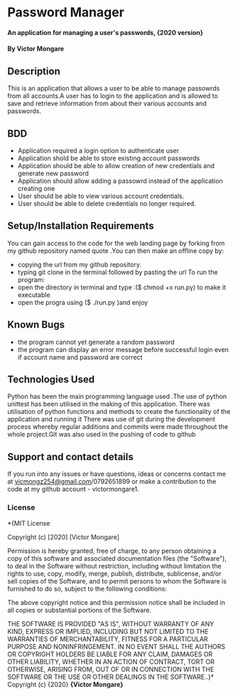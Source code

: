 # Password Manager
#### An application for managing a user's passwords, {2020 version}
#### By Victor Mongare
## Description
This is an application that allows a user to be able to manage passowrds from all accounts.A user has to login to the application and is allowed to save and retrieve information from about their various accounts and passwords.
## BDD
* Application required a login option to authenticate user
* Application shold be able to store existing account passwords
* Application should be able to allow creation of new credentials and generate new password
* Application should allow adding a passowrd instead of the application    creating one
* User should be able to view various account credentials.
* User should be able to delete credentials no longer required.

## Setup/Installation Requirements
You can gain access to the code for the web landing page by forking from my github repository named quote .You can then make an offline copy by:
*  copying the url from my github repository.
*  typing git clone in the terminal followed by pasting the url
To run the program:
*  open the directory in terminal and type :($ chmod +x run.py) to make it   executable
* open the progra using ($ ./run.py )and enjoy
## Known Bugs
* the program cannot yet generate a random password
* the program  can display an error message before successful login even if account name and password are correct
## Technologies Used
Python has been the main programming language used .The use of python unittest has been utilised in the making of this application.
There was utilisation of python functions and methods to create the functionality of the application and running it
There was use of git during the development process whereby regular additions and 
commits were made throughout the whole project.Git was also used in the pushing of code to github
## Support and contact details
If you run into any issues or have questions, ideas or concerns  contact me at vicmongz254@gmail.com/0792651899 or make a contribution to the code at my github  account - victormongare1.
### License
*{MIT License

Copyright (c) [2020] [Victor Mongare]

Permission is hereby granted, free of charge, to any person obtaining a copy
of this software and associated documentation files (the "Software"), to deal
in the Software without restriction, including without limitation the rights
to use, copy, modify, merge, publish, distribute, sublicense, and/or sell
copies of the Software, and to permit persons to whom the Software is
furnished to do so, subject to the following conditions:

The above copyright notice and this permission notice shall be included in all
copies or substantial portions of the Software.

THE SOFTWARE IS PROVIDED "AS IS", WITHOUT WARRANTY OF ANY KIND, EXPRESS OR
IMPLIED, INCLUDING BUT NOT LIMITED TO THE WARRANTIES OF MERCHANTABILITY,
FITNESS FOR A PARTICULAR PURPOSE AND NONINFRINGEMENT. IN NO EVENT SHALL THE
AUTHORS OR COPYRIGHT HOLDERS BE LIABLE FOR ANY CLAIM, DAMAGES OR OTHER
LIABILITY, WHETHER IN AN ACTION OF CONTRACT, TORT OR OTHERWISE, ARISING FROM,
OUT OF OR IN CONNECTION WITH THE SOFTWARE OR THE USE OR OTHER DEALINGS IN THE
SOFTWARE..}*
Copyright (c) {2020} **{Victor Mongare}**